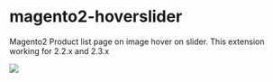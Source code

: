 # magento2-hoverslider
Magento2 Product list page on image hover on slider.
This extension working for 2.2.x and 2.3.x

<img src="https://github.com/ronak2ram/docs/blob/master/hoverslider/chrome-capture.gif" />
